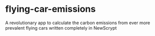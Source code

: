 # flying-car-emissions
A revolutionary app to calculate the carbon emissions from ever more prevalent flying cars written completely in NewScrypt
